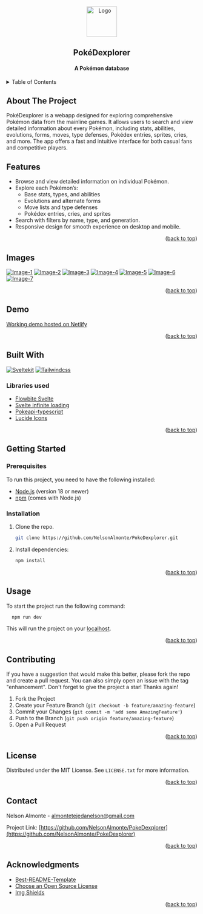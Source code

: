<!-- Improved compatibility of back to top link: See: https://github.com/othneildrew/Best-README-Template/pull/73 -->

<a name="readme-top"></a>

<!--
*** Thanks for checking out the Best-README-Template. If you have a suggestion
*** that would make this better, please fork the repo and create a pull request
*** or simply open an issue with the tag "enhancement".
*** Don't forget to give the project a star!
*** Thanks again! Now go create something AMAZING! :D
-->

<!-- PROJECT SHIELDS -->
<!--
*** I'm using markdown "reference style" links for readability.
*** Reference links are enclosed in brackets [ ] instead of parentheses ( ).
*** See the bottom of this document for the declaration of the reference variables
*** for contributors-url, forks-url, etc. This is an optional, concise syntax you may use.
*** https://www.markdownguide.org/basic-syntax/#reference-style-links
-->
<!--
[![Contributors][contributors-shield]][contributors-url]
[![Forks][forks-shield]][forks-url]
[![Stargazers][stars-shield]][stars-url]
[![Issues][issues-shield]][issues-url]
[![MIT License][license-shield]][license-url]
[![LinkedIn][linkedin-shield]][linkedin-url]
-->

<!-- PROJECT LOGO -->
<br />
<div align="center">
  <a href="https://github.com/NelsonAlmonte/Buggie">
    <img src="static/images/logo.webp" alt="Logo" width="80">
  </a>

  <h2 align="center">PokéDexplorer</h2>

  <h4 align="center">
    A Pokémon database
  </h4>
</div>

<!-- TABLE OF CONTENTS -->
<details>
  <summary>Table of Contents</summary>
  <ol>
    <li>
      <a href="#about-the-project">About The Project</a>
    </li>
    <li>
      <a href="#features">Features</a>
    </li>
    <li>
      <a href="#images">Images</a>
    </li>
    <li>
      <a href="#demo">Demo</a>
    </li>
    <li>
      <a href="#built-with">Built With</a>
    </li>
    <li>
      <a href="#getting-started">Getting Started</a>
      <ul>
        <li><a href="#prerequisites">Prerequisites</a></li>
        <li><a href="#installation">Installation</a></li>
      </ul>
    </li>
    <li><a href="#usage">Usage</a></li>
    <li><a href="#contributing">Contributing</a></li>
    <li><a href="#license">License</a></li>
    <li><a href="#contact">Contact</a></li>
    <li><a href="#acknowledgments">Acknowledgments</a></li>
  </ol>
</details>

## About The Project

PokéDexplorer is a webapp designed for exploring comprehensive Pokémon data from the mainline games. It allows users to search and view detailed information about every Pokémon, including stats, abilities, evolutions, forms, moves, type defenses, Pokédex entries, sprites, cries, and more. The app offers a fast and intuitive interface for both casual fans and competitive players.

## Features

- Browse and view detailed information on individual Pokémon.
- Explore each Pokémon’s:
  - Base stats, types, and abilities  
  - Evolutions and alternate forms  
  - Move lists and type defenses  
  - Pokédex entries, cries, and sprites
- Search with filters by name, type, and generation.
- Responsive design for smooth experience on desktop and mobile.

<p align="right">(<a href="#readme-top">back to top</a>)</p>

## Images

[![Image-1][image-1]](#) [![Image-2][image-2]](#) [![Image-3][image-3]](#) [![Image-4][image-4]](#) [![Image-5][image-5]](#) [![Image-6][image-6]](#) [![Image-7][image-7]](#)

<p align="right">(<a href="#readme-top">back to top</a>)</p>

## Demo

[Working demo hosted on Netlify](https://pokedexplorer-app.netlify.app/)

<p align="right">(<a href="#readme-top">back to top</a>)</p>

## Built With

[![Sveltekit][Sveltekit]][Sveltekit-url]
[![Tailwindcss][Tailwindcss]][Tailwindcss-url]

### Libraries used

- [Flowbite Svelte](https://flowbite-svelte.com/)
- [Svelte infinite loading](https://github.com/jonasgeiler/svelte-infinite-loading)
- [Pokeapi-typescript](https://github.com/monbrey/pokeapi-typescript)
- [Lucide Icons](https://lucide.dev/)

<p align="right">(<a href="#readme-top">back to top</a>)</p>

## Getting Started

### Prerequisites

To run this project, you need to have the following installed:

- [Node.js](https://nodejs.org/) (version 18 or newer)
- [npm](https://www.npmjs.com/) (comes with Node.js)

### Installation

1. Clone the repo.
   ```sh
   git clone https://github.com/NelsonAlmonte/PokeDexplorer.git
   ```
2. Install dependencies:
   ```sh
   npm install
   ```

<p align="right">(<a href="#readme-top">back to top</a>)</p>

## Usage

To start the project run the following command:

```sh
  npm run dev
```

This will run the project on your [localhost](http://localhost:5173/).

<p align="right">(<a href="#readme-top">back to top</a>)</p>

## Contributing

If you have a suggestion that would make this better, please fork the repo and create a pull request. You can also simply open an issue with the tag "enhancement".
Don't forget to give the project a star! Thanks again!

1. Fork the Project
2. Create your Feature Branch (`git checkout -b feature/amazing-feature`)
3. Commit your Changes (`git commit -m 'add some AmazingFeature'`)
4. Push to the Branch (`git push origin feature/amazing-feature`)
5. Open a Pull Request

<p align="right">(<a href="#readme-top">back to top</a>)</p>

## License

Distributed under the MIT License. See `LICENSE.txt` for more information.

<p align="right">(<a href="#readme-top">back to top</a>)</p>

## Contact

Nelson Almonte - almontetejedanelson@gmail.com

Project Link: [https://github.com/NelsonAlmonte/PokeDexplorer](https://github.com/NelsonAlmonte/PokeDexplorer)

<p align="right">(<a href="#readme-top">back to top</a>)</p>

## Acknowledgments

- [Best-README-Template](https://github.com/othneildrew/Best-README-Template)
- [Choose an Open Source License](https://choosealicense.com)
- [Img Shields](https://shields.io)

<p align="right">(<a href="#readme-top">back to top</a>)</p>

<!-- MARKDOWN LINKS & IMAGES -->
<!-- https://www.markdownguide.org/basic-syntax/#reference-style-links -->

[contributors-shield]: https://img.shields.io/github/contributors/othneildrew/Best-README-Template.svg?style=for-the-badge
[contributors-url]: https://github.com/othneildrew/Best-README-Template/graphs/contributors
[forks-shield]: https://img.shields.io/github/forks/othneildrew/Best-README-Template.svg?style=for-the-badge
[forks-url]: https://github.com/othneildrew/Best-README-Template/network/members
[stars-shield]: https://img.shields.io/github/stars/othneildrew/Best-README-Template.svg?style=for-the-badge
[stars-url]: https://github.com/othneildrew/Best-README-Template/stargazers
[issues-shield]: https://img.shields.io/github/issues/othneildrew/Best-README-Template.svg?style=for-the-badge
[issues-url]: https://github.com/othneildrew/Best-README-Template/issues
[license-shield]: https://img.shields.io/github/license/othneildrew/Best-README-Template.svg?style=for-the-badge
[license-url]: https://github.com/othneildrew/Best-README-Template/blob/master/LICENSE.txt
[linkedin-shield]: https://img.shields.io/badge/-LinkedIn-black.svg?style=for-the-badge&logo=linkedin&colorB=555
[linkedin-url]: https://linkedin.com/in/othneildrew
[product-screenshot]: images/screenshot.png
[Sveltekit]: https://img.shields.io/badge/svelte-%23f1413d.svg?style=for-the-badge&logo=svelte&logoColor=white
[Sveltekit-url]: https://svelte.dev/
[Tailwindcss]: https://img.shields.io/badge/tailwindcss-%2338B2AC.svg?style=for-the-badge&logo=tailwind-css&logoColor=white
[Tailwindcss-url]: https://tailwindcss.com/
[image-1]: images/1.png
[image-2]: images/2.png
[image-3]: images/3.png
[image-4]: images/4.png
[image-5]: images/5.png
[image-6]: images/6.png
[image-7]: images/7.png